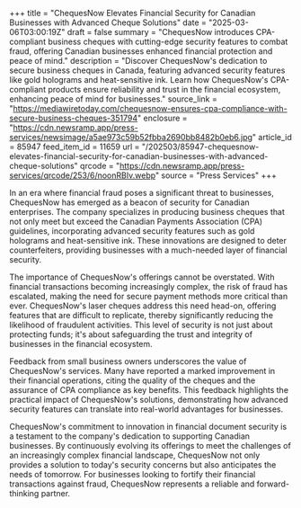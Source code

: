 +++
title = "ChequesNow Elevates Financial Security for Canadian Businesses with Advanced Cheque Solutions"
date = "2025-03-06T03:00:19Z"
draft = false
summary = "ChequesNow introduces CPA-compliant business cheques with cutting-edge security features to combat fraud, offering Canadian businesses enhanced financial protection and peace of mind."
description = "Discover ChequesNow's dedication to secure business cheques in Canada, featuring advanced security features like gold holograms and heat-sensitive ink. Learn how ChequesNow's CPA-compliant products ensure reliability and trust in the financial ecosystem, enhancing peace of mind for businesses."
source_link = "https://mediawiretoday.com/chequesnow-ensures-cpa-compliance-with-secure-business-cheques-351794"
enclosure = "https://cdn.newsramp.app/press-services/newsimage/a5ae973c59b52fbba2690bb8482b0eb6.jpg"
article_id = 85947
feed_item_id = 11659
url = "/202503/85947-chequesnow-elevates-financial-security-for-canadian-businesses-with-advanced-cheque-solutions"
qrcode = "https://cdn.newsramp.app/press-services/qrcode/253/6/noonRBIv.webp"
source = "Press Services"
+++

<p>In an era where financial fraud poses a significant threat to businesses, ChequesNow has emerged as a beacon of security for Canadian enterprises. The company specializes in producing business cheques that not only meet but exceed the Canadian Payments Association (CPA) guidelines, incorporating advanced security features such as gold holograms and heat-sensitive ink. These innovations are designed to deter counterfeiters, providing businesses with a much-needed layer of financial security.</p><p>The importance of ChequesNow's offerings cannot be overstated. With financial transactions becoming increasingly complex, the risk of fraud has escalated, making the need for secure payment methods more critical than ever. ChequesNow's laser cheques address this need head-on, offering features that are difficult to replicate, thereby significantly reducing the likelihood of fraudulent activities. This level of security is not just about protecting funds; it's about safeguarding the trust and integrity of businesses in the financial ecosystem.</p><p>Feedback from small business owners underscores the value of ChequesNow's services. Many have reported a marked improvement in their financial operations, citing the quality of the cheques and the assurance of CPA compliance as key benefits. This feedback highlights the practical impact of ChequesNow's solutions, demonstrating how advanced security features can translate into real-world advantages for businesses.</p><p>ChequesNow's commitment to innovation in financial document security is a testament to the company's dedication to supporting Canadian businesses. By continuously evolving its offerings to meet the challenges of an increasingly complex financial landscape, ChequesNow not only provides a solution to today's security concerns but also anticipates the needs of tomorrow. For businesses looking to fortify their financial transactions against fraud, ChequesNow represents a reliable and forward-thinking partner.</p>